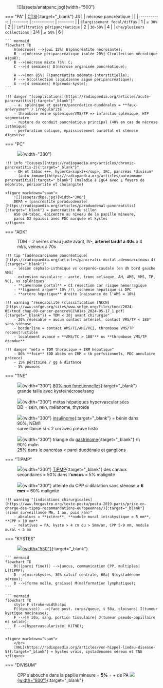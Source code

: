 <figure markdown="span">
    ![](assets/anatpanc.jpg){width="500"}
</figure>

=== "PA"
    |  [CTSI](https://www.radeos.org/maladie/fiche-pancreatite-aigue_1136.html){:target="_blank"} J3 |   |  nécrose pancréatique |  | 
    | :----------: | :-------: | :----------: | :-------: |
    | `élargissement focal/diffus` | 1 | `≤ 30%` | 2 |
    | `infiltration péripancréatique` | 2 | `30-50%` | 4 |
    | `une/plusieurs collections` | 3/4 | `≥ 50%` | 6 |

    ``` mermaid
    flowchart TD
        A(nécrose) -->|oui 15%| B(pancréatite nécrosante);
        B -->|nécrose péripancréatique isolée 20%| C(collection nécrotique aiguë);
        B -->|nécrose mixte 75%| C;
        C -->|4 semaines| D(nécrose organisée pancréatique);

        A -->|non 85%| F(pancréatite œdémato-interstitielle);
        F --> G(collection liquidienne aiguë péripancréatique);
        G -->|4 semaines| H(pseudo-kyste);
    ```

    !!! danger "[complications](https://radiopaedia.org/articles/acute-pancreatitis){:target="_blank"}"
        - a. splénique et gastro/pancréatico-duodénales = **faux-anévrysme** / irrégularité
        - thrombose veine splénique/VMS/TP => infarctus splénique, HTP segmentaire
        - rupture du conduit pancréatique principal (40% en cas de nécrose isthmique)
        - perforation colique, épaississement pariétal et sténose digestive

=== "PC"
    <figure markdown="span">
        ![](assets/PC.jpg){width="380"}
    </figure>

    !!! info "[causes](https://radiopaedia.org/articles/chronic-pancreatitis-2){:target="_blank"}"
        - OH et tabac +++, hyperCa<sup>2+</sup>, IRC, pancréas *divisum* 
        - [auto-immune](https://radiopaedia.org/articles/autoimmune-pancreatitis){:target="_blank"} (maladie à IgG4 avec ± foyers de néphrite, périaortite et cholangite)

    <figure markdown="span">
        ![](assets/dkpa.jpg){width="300"}
        DKPA = [pancréatite paraduodénale](https://radiopaedia.org/articles/paraduodenal-pancreatitis){:target="_blank"} = pancréatite du sillon  
        H50 OH-tabac, épicentre au niveau de la papille mineure,  
        paroi D2 épaissi avec PDC marquée et kystes
    </figure>


=== "ADK"
    <figure markdown="span">
        TDM = 2 verres d'eau juste avant, IV-, **artériel tardif à 40s** à 4 ml/s, veineux à 70s
    </figure>
    
    !!! tip "[adénocarcinome pancréatique](https://radiopaedia.org/articles/pancreatic-ductal-adenocarcinoma-4){:target="_blank"}"
        - lésion céphalo-isthmique vs corporéo-caudale (en dh bord gauche VMS)
        - extension vasculaire : aorte, tronc cœliaque, AH, AMS, VMS, TP, VCI, vx spléniques
        - **cavernome portal** = CI résection car risque hémorragique
        - **ligament arqué** 10% /!\ ischémie hépatique si DPC
        - **artère hépatique** droite (naissance de l'AMS = 10%)

    !!! warning "résécabilité (classification [NCCN](https://www.snfge.org/sites/www.snfge.org/files/tncd/2024-05/tncd_chap-09-cancer-pancre%CC%81as_2024-05-17_1.pdf){:target="_blank"}) = TDM < 30j avant chirurgie"
        - 20% résécable = aucun contact artériel, contact VMS/TP < 180° sans sténose
        - borderline = contact AMS/TC/AHC/VCI, thrombose VMS/TP reconstructible
        - localement avancé = **AMS/TC > 180°** ou **thrombose VMS/TP étendue**

    !!! danger "méta = TDM thoracique + IRM hépatique"
        - 80% **foie** (DD abcès en IRM = tb perfusionnels, PDC annulaire précoce)
        - 15% péritoine / gg à distance
        - 5% poumons


=== "TNE"
    <figure markdown="span">
        ![](assets/TNE.jpg){width="300"}
        [80% non fonctionnelles](https://radiopaedia.org/articles/pancreatic-neuroendocrine-tumours-2){:target="_blank"}  
        grande taille avec kyste/nécrose/sang  
        </br>
        ![](assets/metashyper.jpg){width="300"}
        métas hépatiques hypervascularisées  
        DD = sein, rein, mélanome, thyroïde  
        </br>
        ![](assets/insulinome.jpg){width="300"}
        [insulinome](https://radiopaedia.org/articles/insulinoma){:target="_blank"} = bénin dans 90%, NEM1  
        surveillance si < 2 cm avec preuve histo  
        </br>
        ![](assets/gastrinome.jpg){width="300"}
        triangle du [gastrinome](https://radiopaedia.org/articles/gastrinoma){:target="_blank"} /!\ 90% malin  
        25% dans le pancréas < paroi duodénale et ganglions
    </figure>  


=== "TIPMP"
    <figure markdown="span">
        ![](assets/tipmp.jpg){width="300"}
        [TIPMP](https://radiopaedia.org/articles/intraductal-papillary-mucinous-neoplasm){:target="_blank"} des canaux secondaires = 50% dans l'**uncus** = 5% malignité  
        </br>
        ![](assets/tipmpcpp.jpg){width="300"}
        atteinte du CPP si dilatation sans sténose **> 6 mm** = 60% malignité  
    </figure> 

    !!! warning "[indications chirurgicales](https://www.fmcgastro.org/texte-postu/postu-2019-paris/prise-en-charge-des-tipmp-recommandations-europeennes/){:target="_blank"} (sinon surveillance M6, 1 an, puis /an)"
        - absolues = **ictère**, **nodule mural intrakystique ≥ 5 mm**, **CPP > 10 mm**
        - relatives = PA, kyste > 4 cm ou > 5mm/an, CPP 5-9 mm, nodule mural < 5 mm


=== "KYSTES"
    <figure markdown="span">
        [![](assets/kystespanc.jpg){width="550"}](https://radiopaedia.org/articles/cystic-lesions-of-the-pancreas-differential){:target="_blank"}
    </figure> 

    ``` mermaid
    flowchart TD
        D(((paroi fine))) -->|uncus, communication CPP, multiples| L(TIPMP);
        D -->|microkystes, 30% calcif centrale, 60a| N(cystadénome séreux);
        D -->|forme molle, graisse| M(malformation lymphatique);
    ```

    ``` mermaid
    flowchart TD
        style F stroke-width:4px
        F((épaisse)) -->|face post. corps/queue, ♀ 50a, cloisons| I(tumeur kystique mucineuse);
        F -->|♀ 30a, sang, portion tissulaire| J(tumeur pseudo-papillaire et solide); 
        F -->|hypervascularisée| K(TNE);
    ```

    <figure markdown="span">
        </br>
        [VHL](https://radiopaedia.org/articles/von-hippel-lindau-disease-5){:target="_blank"} = kystes vrais, cystadénomes séreux et TNE
    </figure> 


=== "DIVISUM"
    <figure markdown="span">
        CPP s'abouche dans la papille mineure = **5%** = + de PA
        [![](assets/divisum.jpg){width="800"}](https://radiopaedia.org/articles/pancreas-divisum){:target="_blank"} 
    </figure> 

